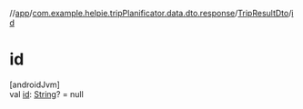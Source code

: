 //[app](../../../index.md)/[com.example.helpie.tripPlanificator.data.dto.response](../index.md)/[TripResultDto](index.md)/[id](id.md)

# id

[androidJvm]\
val [id](id.md): [String](https://kotlinlang.org/api/latest/jvm/stdlib/kotlin/-string/index.html)? = null
